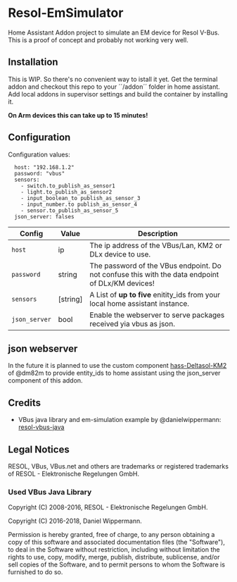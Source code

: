 # Resol-EmSimulator
Home Assistant Addon project to simulate an EM device for Resol V-Bus. This is a proof of concept and probably not working very well.

## Installation
This is WIP. So there's no convenient way to istall it yet. Get the terminal addon and checkout this repo to your ´´/addon´´ folder in home assistant. Add local addons in supervisor settings and build the container by installing it.

**On Arm devices this can take up to 15 minutes!**

## Configuration
Configuration values:
```
  host: "192.168.1.2"
  password: "vbus"
  sensors:
    - switch.to_publish_as_sensor1
    - light.to_publish_as_sensor2
    - input_boolean_to publish_as_sensor_3
    - input_number.to publish_as_sensor_4
    - sensor.to_publish_as_sensor_5
  json_server: falses
```
| Config        | Value    | Description |
|---------------|----------|-------------|
|``host``       | ip       | The ip address of the VBus/Lan, KM2 or DLx device to use. |
|``password``   | string   | The password of the VBus endpoint. Do not confuse this with the data endpoint of DLx/KM devices! |
|``sensors``    |\[string\]| A List of **up to five** enitity_ids from your local home assistant instance. |
|``json_server``| bool     | Enable the webserver to serve packages received yia vbus as json. |

## json webserver
In the future it is planned to use the custom component [hass-Deltasol-KM2](https://github.com/dm82m/hass-Deltasol-KM2) of @dm82m to provide entity_ids to home assistant using the json_server component of this addon.

## Credits
* VBus java library and em-simulation example by @danielwippermann: [resol-vbus-java](https://github.com/danielwippermann/resol-vbus-java)

## Legal Notices
RESOL, VBus, VBus.net and others are trademarks or registered trademarks
of RESOL - Elektronische Regelungen GmbH.

### Used VBus Java Library
Copyright (C) 2008-2016, RESOL - Elektronische Regelungen GmbH.

Copyright (C) 2016-2018, Daniel Wippermann.

Permission is hereby granted, free of charge, to any person obtaining a copy of this software and associated documentation files (the "Software"), to deal in the Software without restriction, including without limitation the rights to use, copy, modify, merge, publish, distribute, sublicense, and/or sell copies of the Software, and to permit persons to whom the Software is furnished to do so.
